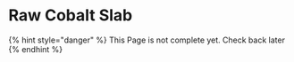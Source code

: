 # Raw Cobalt Slab

{% hint style="danger" %}
This Page is not complete yet. Check back later
{% endhint %}

